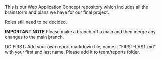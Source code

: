 This is our Web Application Concept repository which includes all the brainstorm
and plans we have for our final project.

Roles still need to be decided.

**IMPORTANT NOTE** 
Please make a branch off a main and then merge any changes to the main branch.

DO FIRST: Add your own report markdown file, name it "FIRST-LAST.md" with your first and last name.
Please add it to team/reports folder.
